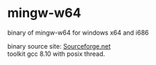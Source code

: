 # mingw-w64
binary of mingw-w64 for windows x64 and i686    

binary source site: [Sourceforge.net](https://sourceforge.net/projects/mingw-w64/files/mingw-w64/)     
toolkit gcc 8.10 with posix thread. 
